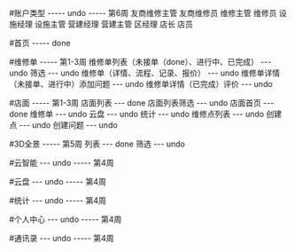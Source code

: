 #账户类型  ----- undo     -----   第6周
    友商维修主管
    友商维修员
    维修主管
    维修员
    设施经理
    设施主管
    营建经理
    营建主管
    区经理
    店长
    店员

#首页 ----- done


#维修单   -----   第1-3周
    维修单列表（未接单（done）、进行中、已完成）   --- undo
    筛选 --- undo
    维修单（详情、流程、记录、报价） --- undo
    维修单详情（未接单、进行中）添加问题 --- undo
    维修单详情（已完成）评价 --- undo

#店面   -----   第1-3周
    店面列表 --- done
    店面列表筛选 --- undo
    店面首页 --- done
    维修单 --- undo
    云盘 --- undo
    统计 --- undo
    维修点列表 --- undo
    创建点 --- undo
    创建问题 --- undo

#3D全景    -----   第5周
    列表 --- done 
    筛选 --- undo

#云智能 --- undo  -----   第4周

#云盘 --- undo  -----   第4周

#统计 --- undo  -----   第4周

#个人中心 --- undo  -----   第4周

#通讯录 --- undo    -----   第4周


